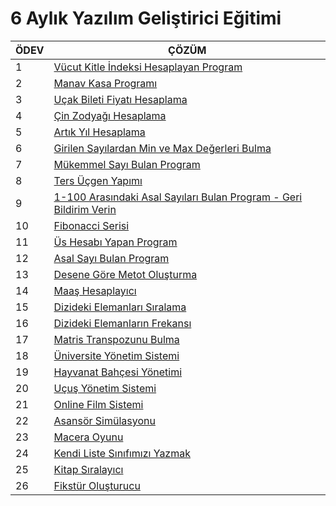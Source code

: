 # 6 Aylık Yazılım Geliştirici Eğitimi
|    ÖDEV | ÇÖZÜM
|------------|----------|
|1|[Vücut Kitle İndeksi Hesaplayan Program](https://github.com/Enummethod/Six_months_software_developer_training/blob/main/BMI)|
|2|[Manav Kasa Programı](https://github.com/Enummethod/Six_months_software_developer_training/tree/main/GroceryStoreProgram)|
|3|[Uçak Bileti Fiyatı Hesaplama](https://github.com/Enummethod/Six_months_software_developer_training/tree/main/FlightTicket)|
|4|[Çin Zodyağı Hesaplama](https://github.com/Enummethod/Six_months_software_developer_training/tree/main/ChinaZodiac)|
|5|[Artık Yıl Hesaplama](https://github.com/Enummethod/Six_months_software_developer_training/tree/main/LeapYear)|
|6|[Girilen Sayılardan Min ve Max Değerleri Bulma](https://github.com/Enummethod/Six_months_software_developer_training/tree/main/Max_min)|
|7|[Mükemmel Sayı Bulan Program](https://github.com/Enummethod/Six_months_software_developer_training/tree/main/PerfectNumber)|
|8|[Ters Üçgen Yapımı](https://github.com/Enummethod/Six_months_software_developer_training/tree/main/OppositeTriangle)|
|9|[1-100 Arasındaki Asal Sayıları Bulan Program - Geri Bildirim Verin](https://github.com/Enummethod/Six_months_software_developer_training/tree/main/PrimeNumber)|
|10|[Fibonacci Serisi](https://github.com/Enummethod/Six_months_software_developer_training/tree/main/FibonacciSeries)|
|11|[Üs Hesabı Yapan Program](https://github.com/Enummethod/Six_months_software_developer_training/tree/main/RecursivePower)|
|12|[Asal Sayı Bulan Program](https://github.com/Enummethod/Six_months_software_developer_training/tree/main/RecursivePrimeNum)|
|13|[Desene Göre Metot Oluşturma](https://github.com/Enummethod/Six_months_software_developer_training/tree/main/RecursivePattern)|
|14|[Maaş Hesaplayıcı](https://github.com/Enummethod/Six_months_software_developer_training/tree/main/SalaryCalculator)|
|15|[Dizideki Elemanları Sıralama](https://github.com/Enummethod/Six_months_software_developer_training/tree/main/ArrayOrder)|
|16|[Dizideki Elemanların Frekansı](https://github.com/Enummethod/Six_months_software_developer_training/tree/main/ArrayCount)|
|17|[ Matris Transpozunu Bulma](https://github.com/Enummethod/Six_months_software_developer_training/tree/main/ArrayTranspose)|
|18|[Üniversite Yönetim Sistemi](https://github.com/Enummethod/Six_months_software_developer_training/tree/main/University%20Management%20System)|
|19|[Hayvanat Bahçesi Yönetimi](https://github.com/Enummethod/Six_months_software_developer_training/tree/main/Zoo%20Management%20System)|
|20|[Uçuş Yönetim Sistemi](https://github.com/Enummethod/Six_months_software_developer_training/tree/main/Flight%20Management%20system)|
|21|[Online Film Sistemi](https://github.com/Enummethod/Six_months_software_developer_training/tree/main/Online%20Movie%20System)|
|22|[Asansör Simülasyonu](https://github.com/Enummethod/Six_months_software_developer_training/tree/main/Elevator%20Simulation)|
|23|[Macera Oyunu](https://github.com/Enummethod/Six_months_software_developer_training/tree/main/AdventureGames)|
|24|[Kendi Liste Sınıfımızı Yazmak](https://github.com/Enummethod/Six_months_software_developer_training/tree/main/MyList)|
|25|[Kitap Sıralayıcı](https://github.com/Enummethod/Six_months_software_developer_training/tree/main/BookSorter)|
|26|[Fikstür Oluşturucu](https://github.com/Enummethod/Six_months_software_developer_training/tree/main/LeagueFixture)|
